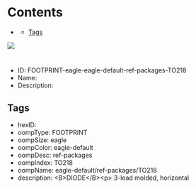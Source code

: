 



Contents
========

* [](#)
	* [Tags](#tags)
  
![][im]
# 

- ID: FOOTPRINT-eagle-eagle-default-ref-packages-TO218
- Name: 
- Description: 

## Tags

- hexID: 
- oompType: FOOTPRINT
- oompSize: eagle
- oompColor: eagle-default
- oompDesc: ref-packages
- oompIndex: TO218
- oompName: eagle-default/ref-packages/TO218
- description: &lt;B&gt;DIODE&lt;/B&gt;&lt;p&gt;&#xD;
3-lead molded, horizontal



[im]: image.png

